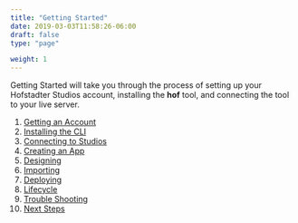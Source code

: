 ```yaml
---
title: "Getting Started"
date: 2019-03-03T11:58:26-06:00
draft: false
type: "page"

weight: 1
---
```


Getting Started will take you through the process
of setting up your Hofstadter Studios account,
installing the __hof__ tool, and
connecting the tool to your live server.

1. [Getting an Account](./getting-an-account)
1. [Installing the CLI](./installation)
1. [Connecting to Studios](./connecting)
1. [Creating an App](./creating-an-app)
1. [Designing](./designing)
1. [Importing](./importing)
1. [Deploying](./deploying)
1. [Lifecycle](./lifecycle)
1. [Trouble Shooting](./trouble-shooting)
1. [Next Steps](./next-steps)


